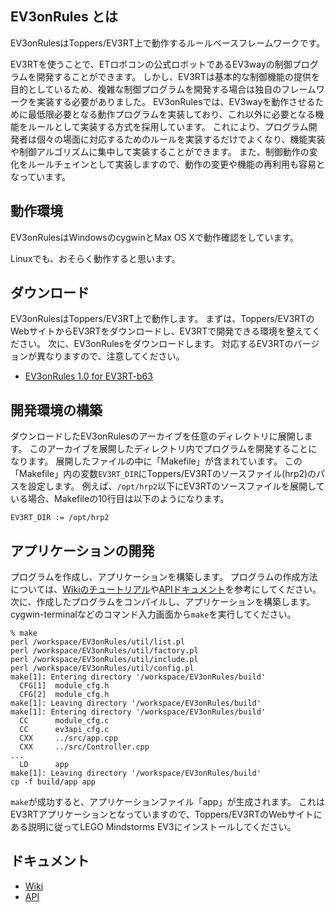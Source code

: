 ## EV3onRules とは
EV3onRulesはToppers/EV3RT上で動作するルールベースフレームワークです。

EV3RTを使うことで、ETロボコンの公式ロボットであるEV3wayの制御プログラムを開発することができます。
しかし、EV3RTは基本的な制御機能の提供を目的としているため、複雑な制御プログラムを開発する場合は独自のフレームワークを実装する必要がありました。
EV3onRulesでは、EV3wayを動作させるために最低限必要となる動作プログラムを実装しており、これ以外に必要となる機能をルールとして実装する方式を採用しています。
これにより、プログラム開発者は個々の場面に対応するためのルールを実装するだけでよくなり、機能実装や制御アルゴリズムに集中して実装することができます。
また、制御動作の変化をルールチェインとして実装しますので、動作の変更や機能の再利用も容易となっています。

## 動作環境
EV3onRulesはWindowsのcygwinとMax OS Xで動作確認をしています。

Linuxでも、おそらく動作すると思います。

## ダウンロード
EV3onRulesはToppers/EV3RT上で動作します。
まずは、Toppers/EV3RTのWebサイトからEV3RTをダウンロードし、EV3RTで開発できる環境を整えてください。
次に、EV3onRulesをダウンロードします。
対応するEV3RTのバージョンが異なりますので、注意してください。
- [EV3onRules 1.0 for EV3RT-b63](https://takedarts.github.io/ev3onrules/download/ev3onrules-1.0-b63.zip)

## 開発環境の構築
ダウンロードしたEV3onRulesのアーカイブを任意のディレクトリに展開します。
このアーカイブを展開したディレクトリ内でプログラムを開発することになります。
展開したファイルの中に「Makefile」が含まれています。
この「Makefile」内の変数`EV3RT_DIR`にToppers/EV3RTのソースファイル(hrp2)のパスを設定します。
例えば、`/opt/hrp2`以下にEV3RTのソースファイルを展開している場合、Makefileの10行目は以下のようになります。
```
EV3RT_DIR := /opt/hrp2
```

## アプリケーションの開発
プログラムを作成し、アプリケーションを構築します。
プログラムの作成方法については、[Wikiのチュートリアル](https://github.com/takedarts/ev3onrules/wiki)や[APIドキュメント](https://takedarts.github.io/ev3onrules/apidoc/1.0/)を参考にしてください。
次に、作成したプログラムをコンパイルし、アプリケーションを構築します。
cygwin-terminalなどのコマンド入力画面から`make`を実行してください。
```
% make
perl /workspace/EV3onRules/util/list.pl
perl /workspace/EV3onRules/util/factory.pl
perl /workspace/EV3onRules/util/include.pl
perl /workspace/EV3onRules/util/config.pl
make[1]: Entering directory '/workspace/EV3onRules/build'
  CFG[1]  module_cfg.h
  CFG[2]  module_cfg.h
make[1]: Leaving directory '/workspace/EV3onRules/build'
make[1]: Entering directory '/workspace/EV3onRules/build'
  CC      module_cfg.c
  CC      ev3api_cfg.c
  CXX     ../src/app.cpp
  CXX     ../src/Controller.cpp
...
  LD      app
make[1]: Leaving directory '/workspace/EV3onRules/build'
cp -f build/app app

```
`make`が成功すると、アプリケーションファイル「app」が生成されます。
これはEV3RTアプリケーションとなっていますので、Toppers/EV3RTのWebサイトにある説明に従ってLEGO Mindstorms EV3にインストールしてください。

## ドキュメント
- [Wiki](https://github.com/takedarts/ev3onrules/wiki)
- [API](https://takedarts.github.io/ev3onrules/apidoc/1.0/)
